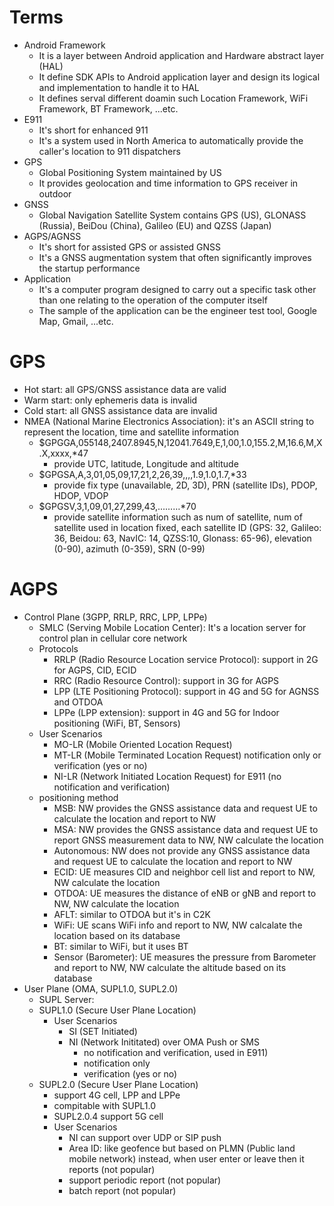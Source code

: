 # Terms
- Android Framework
  - It is a layer between Android application and Hardware abstract layer (HAL)
  - It define SDK APIs to Android application layer and design its logical and implementation to handle it to HAL
  - It defines serval different doamin such Location Framework, WiFi Framework, BT Framework, ...etc.
- E911
  - It's short for enhanced 911
  - It's a system used in North America to automatically provide the caller's location to 911 dispatchers
- GPS
  - Global Positioning System maintained by US
  - It provides geolocation and time information to GPS receiver in outdoor
- GNSS
  - Global Navigation Satellite System contains GPS (US), GLONASS (Russia), BeiDou (China), Galileo (EU) and QZSS (Japan)
- AGPS/AGNSS
  - It's short for assisted GPS or assisted GNSS
  - It's a GNSS augmentation system that often significantly improves the startup performance
- Application
  - It's a computer program designed to carry out a specific task other than one relating to the operation of the computer itself
  - The sample of the application can be the engineer test tool, Google Map, Gmail, ...etc.

# GPS
- Hot start: all GPS/GNSS assistance data are valid
- Warm start: only ephemeris data is invalid
- Cold start: all GNSS assistance data are invalid
- NMEA (National Marine Electronics Association): it's an ASCII string to represent the location, time and satellite information
  - $GPGGA,055148,2407.8945,N,12041.7649,E,1,00,1.0,155.2,M,16.6,M,X.X,xxxx,*47
    - provide UTC, latitude, Longitude and altitude 
  - $GPGSA,A,3,01,05,09,17,21,2,26,39,,,,1.9,1.0,1.7,*33
    - provide fix type (unavailable, 2D, 3D),  PRN (satellite IDs),  PDOP, HDOP, VDOP
  - $GPGSV,3,1,09,01,27,299,43,………*70
    - provide satellite information such as num of satellite, num of satellite used in location fixed, each satellite ID (GPS: 32, Galileo: 36, Beidou: 63, NavIC: 14, QZSS:10, Glonass: 65-96), elevation (0-90), azimuth (0-359), SRN (0-99)

# AGPS
- Control Plane (3GPP, RRLP, RRC, LPP, LPPe)
  - SMLC (Serving Mobile Location Center): It's a location server for control plan in cellular core network
  - Protocols
    - RRLP (Radio Resource Location service Protocol): support in 2G for AGPS, CID, ECID
    - RRC (Radio Resource Control): support in 3G for AGPS
    - LPP (LTE Positioning Protocol): support in 4G and 5G for AGNSS and OTDOA
    - LPPe (LPP extension): support in 4G and 5G for Indoor positioning (WiFi, BT, Sensors)
  - User Scenarios
    - MO-LR (Mobile Oriented Location Request)
    - MT-LR (Mobile Terminated Location Request) notification only or verification (yes or no)
    - NI-LR (Network Initiated Location Request) for E911 (no notification and verification)
  - positioning method
    - MSB: NW provides the GNSS assistance data and request UE to calculate the location and report to NW
    - MSA: NW provides the GNSS assistance data and request UE to report GNSS measurement data to NW, NW calculate the location
    - Autonomous: NW does not provide any GNSS assistance data and request UE to calculate the location and report to NW
    - ECID: UE measures CID and neighbor cell list and report to NW, NW calculate the location
    - OTDOA: UE measures the distance of eNB or gNB and report to NW, NW calculate the location
    - AFLT: similar to OTDOA but it's in C2K
    - WiFi: UE scans WiFi info and report to NW, NW calcalate the location based on its database
    - BT: similar to WiFi, but it uses BT
    - Sensor (Barometer): UE measures the pressure from Barometer and report to NW, NW calculate the altitude based on its database
- User Plane (OMA, SUPL1.0, SUPL2.0)
  - SUPL Server:
  - SUPL1.0 (Secure User Plane Location)
    - User Scenarios
      - SI (SET Initiated)
      - NI (Network Inititated) over OMA Push or SMS
        - no notification and verification, used in E911)
        - notification only
        - verification (yes or no)
  - SUPL2.0 (Secure User Plane Location)
    - support 4G cell, LPP and LPPe
    - compitable with SUPL1.0
    - SUPL2.0.4 support 5G cell
    - User Scenarios
      - NI can support over UDP or SIP push
      - Area ID: like geofence but based on PLMN (Public land mobile network) instead, when user enter or leave then it reports (not popular)
      - support periodic report (not popular)
      - batch report (not popular)
    
